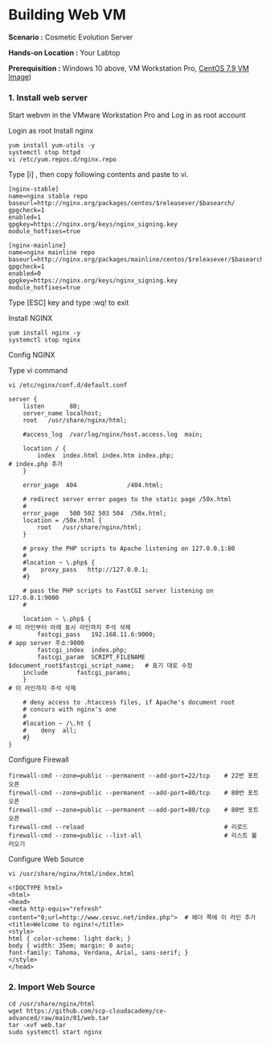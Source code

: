 # Building Web VM

  **Scenario :** Cosmetic Evolution Server

  **Hands-on Location :** Your Labtop

  **Prerequisition :** Windows 10 above, VM Workstation Pro, [CentOS 7.9 VM Image](https://github.com/scp-cloudacademy/ce-advanced/blob/main/01/02_build_vm_image.md))

### 1. Install web server
Start webvm in the VMware Workstation Pro and Log in as root account

Login as root
Install nginx
```
yum install yum-utils -y
systemctl stop httpd
vi /etc/yum.repos.d/nginx.repo
```
Type [i] , then copy following contents and paste to vi. 
```
[nginx-stable]
name=nginx stable repo
baseurl=http://nginx.org/packages/centos/$releasever/$basearch/
gpgcheck=1
enabled=1
gpgkey=https://nginx.org/keys/nginx_signing.key
module_hotfixes=true

[nginx-mainline]
name=nginx mainline repo
baseurl=http://nginx.org/packages/mainline/centos/$releasever/$basearch/
gpgcheck=1
enabled=0
gpgkey=https://nginx.org/keys/nginx_signing.key
module_hotfixes=true
```
Type [ESC] key and type :wq! to exit

Install NGINX

```
yum install nginx -y
systemctl stop nginx
```
Config NGINX

Type vi command

```
vi /etc/nginx/conf.d/default.conf
```

```
server {
    listen       80;
    server_name localhost;
    root   /usr/share/nginx/html;

    #access_log  /var/log/nginx/host.access.log  main;

    location / {
        index  index.html index.htm index.php;                                       # index.php 추가   
    }

    error_page  404              /404.html;

    # redirect server error pages to the static page /50x.html
    #
    error_page   500 502 503 504  /50x.html;
    location = /50x.html {
        root   /usr/share/nginx/html;
    }

    # proxy the PHP scripts to Apache listening on 127.0.0.1:80
    #
    #location ~ \.php$ {
    #    proxy_pass   http://127.0.0.1;
    #}

    # pass the PHP scripts to FastCGI server listening on 127.0.0.1:9000
    #
    
    location ~ \.php$ {                                                               # 이 라인부터 아래 표시 라인까지 주석 삭제
        fastcgi_pass   192.168.11.6:9000;                                             # app server 주소:9000
        fastcgi_index  index.php;
        fastcgi_param  SCRIPT_FILENAME  	$document_root$fastcgi_script_name;   # 표기 대로 수정
	include        fastcgi_params;    
    }                                                                                 # 이 라인까지 주석 삭제

    # deny access to .htaccess files, if Apache's document root
    # concurs with nginx's one
    #
    #location ~ /\.ht {
    #    deny  all;
    #}
}
```

Configure Firewall

```
firewall-cmd --zone=public --permanent --add-port=22/tcp    # 22번 포트 오픈
firewall-cmd --zone=public --permanent --add-port=80/tcp    # 80번 포트 오픈
firewall-cmd --zone=public --permanent --add-port=80/tcp    # 80번 포트 오픈
firewall-cmd --reload                                       # 리로드
firewall-cmd --zone=public --list-all                       # 리스트 불러오기
```

Configure Web Source

```
vi /usr/share/nginx/html/index.html
```

```
<!DOCTYPE html>
<html>
<head>
<meta http-equiv="refresh" content="0;url=http://www.cesvc.net/index.php">  # 헤더 쪽에 이 라인 추가
<title>Welcome to nginx!</title>
<style>
html { color-scheme: light dark; }
body { width: 35em; margin: 0 auto;
font-family: Tahoma, Verdana, Arial, sans-serif; }
</style>
</head>
```

### 2. Import Web Source
```
cd /usr/share/nginx/html
wget https://github.com/scp-cloudacademy/ce-advanced/raw/main/01/web.tar
tar -xvf web.tar
sudo systemctl start nginx
```

